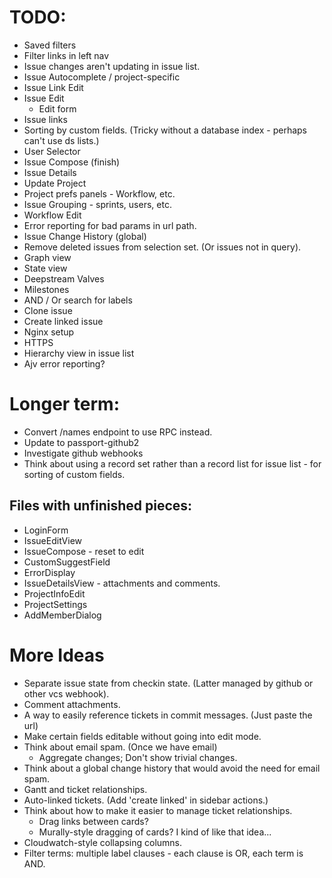 # TODO:

* Saved filters
* Filter links in left nav
* Issue changes aren't updating in issue list.
* Issue Autocomplete / project-specific
* Issue Link Edit
* Issue Edit
  * Edit form
* Issue links
* Sorting by custom fields. (Tricky without a database index - perhaps can't use ds lists.)
* User Selector
* Issue Compose (finish)
* Issue Details
* Update Project
* Project prefs panels - Workflow, etc.
* Issue Grouping - sprints, users, etc.
* Workflow Edit
* Error reporting for bad params in url path.
* Issue Change History (global)
* Remove deleted issues from selection set. (Or issues not in query).
* Graph view
* State view
* Deepstream Valves
* Milestones
* AND / Or search for labels
* Clone issue
* Create linked issue
* Nginx setup
* HTTPS
* Hierarchy view in issue list
* Ajv error reporting?

# Longer term:

* Convert /names endpoint to use RPC instead.
* Update to passport-github2
* Investigate github webhooks
* Think about using a record set rather than a record list for issue list - for sorting of
  custom fields.

## Files with unfinished pieces:
* LoginForm
* IssueEditView
* IssueCompose - reset to edit
* CustomSuggestField
* ErrorDisplay
* IssueDetailsView - attachments and comments.
* ProjectInfoEdit
* ProjectSettings
* AddMemberDialog

# More Ideas

* Separate issue state from checkin state. (Latter managed by github or other vcs webhook).
* Comment attachments.
* A way to easily reference tickets in commit messages. (Just paste the url)
* Make certain fields editable without going into edit mode.
* Think about email spam. (Once we have email)
  * Aggregate changes; Don't show trivial changes.
* Think about a global change history that would avoid the need for email spam.
* Gantt and ticket relationships.
* Auto-linked tickets. (Add 'create linked' in sidebar actions.)
* Think about how to make it easier to manage ticket relationships.
  * Drag links between cards?
  * Murally-style dragging of cards?  I kind of like that idea...
* Cloudwatch-style collapsing columns.
* Filter terms: multiple label clauses - each clause is OR, each term is AND.
